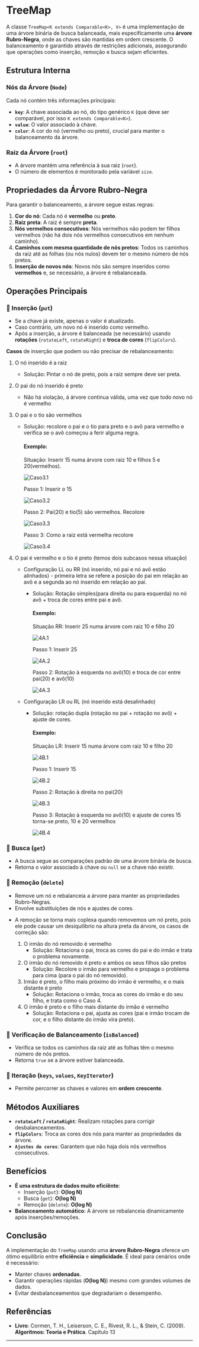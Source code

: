 # TreeMap

A classe `TreeMap<K extends Comparable<K>, V>` é uma implementação de uma árvore binária de busca balanceada, mais especificamente uma **árvore Rubro-Negra**, onde as chaves são mantidas em ordem crescente. O balanceamento é garantido através de restrições adicionais, assegurando que operações como inserção, remoção e busca sejam eficientes.

## Estrutura Interna

### Nós da Árvore (`Node`)
Cada nó contém três informações principais:
- **`key`**: A chave associada ao nó, do tipo genérico `K` (que deve ser comparável, por isso `K extends Comparable<K>`).
- **`value`**: O valor associado à chave.
- **`color`**: A cor do nó (vermelho ou preto), crucial para manter o balanceamento da árvore.

### Raiz da Árvore (`root`)
- A árvore mantém uma referência à sua raiz (`root`).
- O número de elementos é monitorado pela variável `size`.

## Propriedades da Árvore Rubro-Negra
Para garantir o balanceamento, a árvore segue estas regras:
1. **Cor do nó**: Cada nó é **vermelho** ou **preto**.
2. **Raiz preta**: A raiz é sempre **preta**.
3. **Nós vermelhos consecutivos**: Nós vermelhos não podem ter filhos vermelhos (não há dois nós vermelhos consecutivos em nenhum caminho).
4. **Caminhos com mesma quantidade de nós pretos**: Todos os caminhos da raiz até as folhas (ou nós nulos) devem ter o mesmo número de nós pretos.
5. **Inserção de novos nós**: Novos nós são sempre inseridos como **vermelhos** e, se necessário, a árvore é rebalanceada.

##  Operações Principais

### 🔹 Inserção (`put`)
- Se a chave já existe, apenas o valor é atualizado.
- Caso contrário, um novo nó é inserido como vermelho.
- Após a inserção, a árvore é balanceada (se necessário) usando **rotações** (`rotateLeft`, `rotateRight`) e **troca de cores** (`flipColors`).

**Casos** de inserção que podem ou não precisar de rebalanceamento:

1. O nó inserido é a raiz
    - Solução: Pintar o nó de preto, pois a raiz sempre deve ser preta.
   
2. O pai do nó inserido é preto
    - Não há violação, á árvore continua válida, uma vez que todo novo nó é vermelho
   
3. O pai e o tio são vermelhos
    - Solução: recolore o pai e o tio para preto e o avô para vermelho e verifica se o avô começou a ferir alguma regra.
      #### Exemplo:
      Situação: Inserir 15 numa árvore com raiz 10 e filhos 5 e 20(vermelhos).
   
      ![Caso3.1](./assets/insercao/caso3.1.png)
   
      Passo 1: Inserir o 15
   
      ![Caso3.2](./assets/insercao/caso3.2.png)
   
      Passo 2: Pai(20) e tio(5) são vermelhos. Recolore
   
      ![Caso3.3](./assets/insercao/caso3.3.png)
   
      Passo 3: Como a raiz está vermelha recolore
   
      ![Caso3.4](./assets/insercao/caso3.4.png)
   
4. O pai é vermelho e o tio é preto (temos dois subcasos nessa situação)

    * Configuração LL ou RR (nó inserido, nó pai e nó avô estão alinhados) - primeira letra se refere a posição do pai em relação ao avô e a segunda ao nó inserido em relação ao pai.
        - Solução: Rotação simples(para direita ou para esquerda) no nó avô + troca de cores entre pai e avô.
          #### Exemplo:
          Situação RR: Inserir 25 numa árvore com raiz 10 e filho 20
      
          ![4A.1](./assets/insercao/4A.1.png)
      
          Passo 1: Inserir 25
      
          ![4A.2](./assets/insercao/4A.2.png)
      
          Passo 2: Rotação à esquerda no avô(10) e troca de cor entre pai(20) e avô(10) 
      
          ![4A.3](./assets/insercao/4A.2.png)  

    * Configuração LR ou RL (nó inserido está desalinhado)
        - Solução: rotação dupla (rotação no pai + rotação no avô) + ajuste de cores.
          #### Exemplo:
      
          Situação LR: Inserir 15 numa árvore com raiz 10 e filho 20
      
          ![4B.1](./assets/insercao/4B.1.png)
      
          Passo 1: Inserir 15
      
          ![4B.2](./assets/insercao/4B.2.png)
      
          Passo 2: Rotação à direita no pai(20)
      
          ![4B.3](./assets/insercao/4B.3.png)
      
          Passo 3: Rotação à esquerda no avô(10) e ajuste de cores 15 torna-se preto, 10 e 20 vermelhos
      
          ![4B.4](./assets/insercao/4B.4.png)
      
### 🔹 Busca (`get`)
- A busca segue as comparações padrão de uma árvore binária de busca.
- Retorna o valor associado à chave ou `null` se a chave não existir.

### 🔹 Remoção (`delete`)
- Remove um nó e rebalanceia a árvore para manter as propriedades Rubro-Negras.
- Envolve substituições de nós e ajustes de cores.

* A remoção se torna mais coplexa quando removemos um nó preto, pois ele pode causar um desiquilibrio na altura preta da árvore, os casos de correção são:

    1. O irmão do nó removido é vermelho
        - Solução: Rotaciona o pai, troca as cores do pai e do irmão e trata o problema novamente.
    2. O irmão do nó removido é preto e ambos os seus filhos são pretos
        - Solução: Recolore o irmão para vermelho e propaga o problema para cima (para o pai do nó removido).
    3. Irmão é preto, o filho mais próximo do irmão é vermelho, e o mais distante é preto
        - Solução: Rotaciona o irmão, troca as cores do irmão e do seu filho, e trata como o Caso 4.
    4. O irmão é preto e o filho mais distante do irmão é vermelho
        - Solução: Rotaciona o pai, ajusta as cores (pai e irmão trocam de cor, e o filho distante do irmão vira preto).

### 🔹 Verificação de Balanceamento (`isBalanced`)
- Verifica se todos os caminhos da raiz até as folhas têm o mesmo número de nós pretos.
- Retorna `true` se a árvore estiver balanceada.

### 🔹 Iteração (`keys`, `values`, `KeyIterator`)
- Permite percorrer as chaves e valores em **ordem crescente**.

## Métodos Auxiliares
- **`rotateLeft` / `rotateRight`**: Realizam rotações para corrigir desbalanceamentos.
- **`flipColors`**: Troca as cores dos nós para manter as propriedades da árvore.
- **`Ajustes de cores`**: Garantem que não haja dois nós vermelhos consecutivos.

## Benefícios
- **É uma estrutura de dados muito eficiênte**:
    - Inserção (`put`): **O(log N)**
    - Busca (`get`): **O(log N)**
    - Remoção (`delete`): **O(log N)**
- **Balanceamento automático**: A árvore se rebalanceia dinamicamente após inserções/remoções.

## Conclusão
A implementação do `TreeMap` usando uma **árvore Rubro-Negra** oferece um ótimo equilíbrio entre **eficiência** e **simplicidade**. É ideal para cenários onde é necessário:
- Manter chaves **ordenadas**.
- Garantir operações rápidas (**O(log N)**) mesmo com grandes volumes de dados.
- Evitar desbalanceamentos que degradariam o desempenho.

## Referências
- **Livro**: Cormen, T. H., Leiserson, C. E., Rivest, R. L., & Stein, C. (2009). **Algoritmos: Teoria e Prática**. Capítulo 13

---
